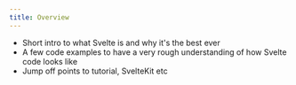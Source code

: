 ```yaml
---
title: Overview
---
```


- Short intro to what Svelte is and why it's the best ever
- A few code examples to have a very rough understanding of how Svelte code looks like
- Jump off points to tutorial, SvelteKit etc

